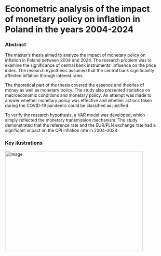 # Econometric analysis of the impact of monetary policy on inflation in Poland in the years 2004-2024
### Abstract

The master’s thesis aimed to analyze the impact of monetary policy on inflation in Poland between 2004 and 2024. The research problem was to examine the significance of central bank instruments’ influence on the price index. The research hypothesis assumed that the central bank significantly affected inflation through interest rates.

The theoretical part of the thesis covered the essence and theories of money as well as monetary policy. The study also presented statistics on macroeconomic conditions and monetary policy. An attempt was made to answer whether monetary policy was effective and whether actions taken during the COVID-19 pandemic could be classified as justified.

To verify the research hypothesis, a VAR model was developed, which simply reflected the monetary transmission mechanism. The study demonstrated that the reference rate and the EUR/PLN exchange rate had a significant impact on the CPI inflation rate in 2004–2024.

### Key ilustrations
<img width="456" height="331" alt="image" src="https://github.com/user-attachments/assets/7f1d5436-d103-43b5-a608-f518f65970ea" />

